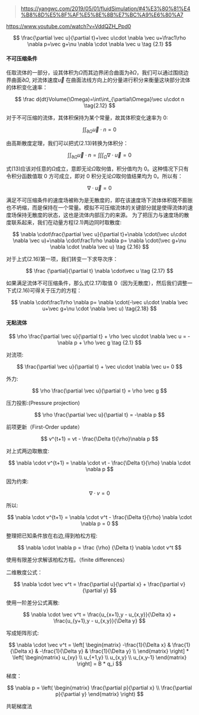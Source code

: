 > https://yangwc.com/2019/05/01/fluidSimulation/#4%E3%80%81%E4%B8%8D%E5%8F%AF%E5%8E%8B%E7%BC%A9%E6%80%A7

https://www.youtube.com/watch?v=VddQZH_Ppd0

$$
\frac{\partial \vec u}{\partial t}+\vec u\cdot \nabla \vec u+\frac1\rho \nabla p=\vec g+\nu \nabla \cdot \nabla \vec u
\tag {2.1}
$$

#### 不可压缩条件

任取流体的一部分，设其体积为$\Omega$而其边界闭合曲面为$\partial \Omega$，我们可以通过围绕边界曲面$\partial \Omega$, 对流体速度$\vec u$ 在曲面法线方向上的分量进行积分来衡量这块部分流体的体积变化速率：

$$
\frac d{dt}Volume(\Omega)=\int\int_{\partial\Omega}\vec u\cdot n \tag{2.12}
$$

对于不可压缩的流体，其体积保持为某个常量，故其体积变化速率为 0:

$$
\int\int_{\partial\Omega}\vec u\cdot n=0 \tag {2.13}
$$

由高斯散度定理，我们可以把式(2.13)转换为体积分：

$$
\int\int_{\partial\Omega}\vec u\cdot n=\int\int\int_\Omega∇\cdot \vec u=0 \tag{2.14}
$$

式(13)应该对任意的$\Omega$成立，意即无论$\Omega$取何值，积分值均为 0。这种情况下只有令积分函数值取 0 方可成立，即对 0 积分无论$\Omega$取何值结果均为 0。所以有：

$$
\nabla \cdot \vec u=0 \tag{2.15}
$$

满足不可压缩条件的速度场被称为是无散度的，即在该速度场下流体体积既不膨胀也不坍缩，而是保持在一个常量。模拟不可压缩流体的关键部分就是使得流体的速度场保持无散度的状态，这也是流体内部压力的来源。
为了把压力与速度场的散度联系起来，我们在动量方程(2.1)两边同时取散度:

$$
\nabla \cdot\frac{\partial \vec u}{\partial t}+\nabla \cdot(\vec u\cdot \nabla \vec u)+\nabla \cdot\frac1\rho \nabla p= \nabla \cdot(\vec g+\nu \nabla \cdot \nabla \vec u) \tag {2.16}
$$

对于上式(2.16)第一项，我们转变一下求导次序：

$$
\frac {\partial}{\partial t} \nabla \cdot\vec u \tag {2.17}
$$

如果满足流体不可压缩条件，那么式(2.17)取值 0（因为无散度），然后我们调整一下式(2.16)可得关于压力的方程：

$$
 \nabla \cdot\frac1\rho \nabla p=
 \nabla \cdot(-\vec u\cdot  \nabla \vec u+\vec g+\nu \cdot \nabla \vec u) \tag{2.18}
$$

#### 无粘流体

$$
\rho \frac{\partial \vec u}{\partial t} +
\rho \vec u\cdot \nabla \vec u = - \nabla p +
\rho \vec g
\tag {2.1}
$$

对流项:

$$
\frac{\partial \vec u}{\partial t} + \vec u\cdot \nabla \vec u= 0
$$

外力:

$$
\rho \frac{\partial \vec u}{\partial t}  = \rho \vec g
$$

压力投影:(Pressure projection)

$$
\rho  \frac{\partial \vec u}{\partial t} = -\nabla p
$$

前项更新（First-Order update）

$$
v^{t+1} = vt - \frac{\Delta t}{\rho}\nabla p
$$

对上式两边取散度:

$$
\nabla \cdot v^{t+1} =
\nabla \cdot vt -
\frac{\Delta t}{\rho} \nabla \cdot \nabla p
$$

因为约束:

$$
\nabla \cdot v = 0
$$

所以:

$$
\nabla \cdot v^{t+1} =
\nabla \cdot v^t -
\frac{\Delta t}{\rho} \nabla \cdot \nabla p = 0
$$

整理把已知条件放在右边,得到柏松方程:

$$
\nabla \cdot \nabla p = \frac {\rho} {\Delta t} \nabla \cdot v^t
$$

使用有限差分求解该柏松方程。（finite differences）

二维散度公式：

$$
\nabla \cdot \vec v^t = \frac{\partial u}{\partial x} + \frac{\partial v}{\partial y}
$$

使用一阶差分公式离散:

$$
\nabla \cdot \vec v^t =
\frac{u_{x+1},y - u_{x,y}}{\Delta x} +
 \frac{u_{y+1},y - u_{x,y}}{\Delta y}
$$

写成矩阵形式:

$$
\nabla \cdot \vec v^t =
\left[
\begin{matrix}
-\frac{1}{\Delta x} & \frac{1}{\Delta x} & -\frac{1}{\Delta y} & \frac{1}{\Delta y} \\
\end{matrix}
\right] *
\left[
\begin{matrix}
u_{xy} \\
u_{+1,y} \\
u_{x,y} \\
u_{x,y-1}
\end{matrix}
\right] =
B * q_i
$$

梯度：

$$
\nabla p =
\left(
\begin{matrix}
\frac{\partial p}{\partial x} \\
\frac{\partial p}{\partial y}
\end{matrix}
\right)
$$

共轭梯度法
